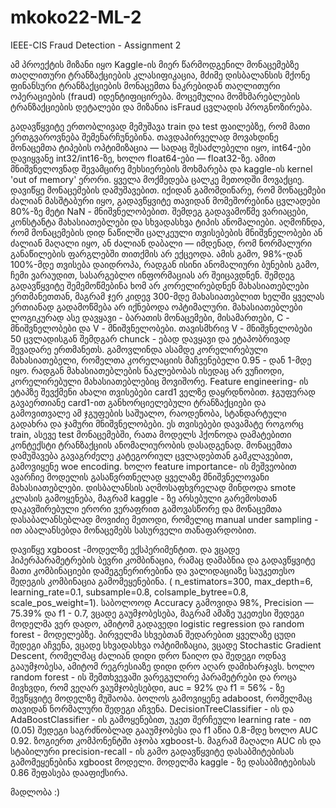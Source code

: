 # mkoko22-ML-2
IEEE-CIS Fraud Detection - Assignment 2

ამ პროექტის მიზანი იყო Kaggle-ის მიერ წარმოდგენილ მონაცემებზე თაღლითური ტრანზაქციების კლასიფიკაცია, მძიმე დისბალანსის მქონე ფინანსური ტრანზაქციების მონაცემთა ნაკრებიდან თაღლითური ოპერაციების (fraud) იდენტიფიცირება. მოცემულია მომხმარებლების ტრანზაქციების დეტალები და მიზანია isFraud ცვლადის პროგნოზირება.

გადავწყვიტე ერთობლივად მემუშავა train და test ფაილებზე, რომ მათი ერთგვაროვნება შემენარჩუნებინა. თავდაპირველად მოვახდინე მონაცემთა ტიპების ოპტიმიზაცია — სადაც შესაძლებელი იყო, int64-ები დავიყვანე int32/int16-ზე, ხოლო float64-ები — float32-ზე. ამით მნიშვნელოვნად შევამცირე მეხსიერების მოხმარება და kaggle-ის kernel 'out of memory' ერორი. 
ყველა მოქმედება ცალკე მეთოდში მოვაქციე. დავიწყე მონაცემების დამუშავებით. იქიდან გამომდინარე, რომ მონაცემები ძალიან მასშტაბური იყო, გადავწყვიტე თავიდან მომეშორებინა ცვლადები 80%-ზე მეტი NaN - მნიშვნელობებით. შემდეგ გადავამოწმე ვარიაცები, კონსტანტა მახასიათებლები და სხვადასხვა ტიპის ანომალიები. აღმოჩნდა, რომ მონაცემების დიდ ნაწილში ცალკეული თვისებების მნიშვნელობები ან ძალიან მაღალი იყო, ან ძალიან დაბალი — იმდენად, რომ ნორმალური განაწილების ფარგლებში თითქმის არ ექცეოდა. ამის გამო, 98%-დან 100%-მდე თვისება დაიდროპა, რადგან ისინი ანომალიური ბუნების გამო, ჩემი ვარაუდით, სასარგებლო ინფორმაციას არ შეიცავდნენ. შემდეგ გადავწყვიტე შემემოწმებინა ხომ არ კორელირებდნენ მახასიათებლები ერთმანეთთან, მაგრამ ჯერ კიდევ 300-მდე მახასიათებლით ხელში ყველას ერთიანად გადამოწმება არ იქნებოდა ოპტიმალური. მახასიათებლები ლოგიკურად ასე დავყავი - ბარათის მონაცემები, მისამართები, C - მნიშვნელობები და V - მნიშვნელობები. თავისმხრივ V - მნიშვნელობები 50 ცვლადისგან შემდგარ chunck - ებად დავყავი და ეტაპობრივად შევადარე ერთმანეთს. გამოვლინდა ასამდე კორელირებული მახასიათებელი, რომელთა კორელაციის მაჩვენებელი 0.95 - დან 1-მდე იყო. რადგან მახასიათებლების ნაკლებობას ისედაც არ ვუჩიოდი, კორელირებული მახასიათებლებიც მოვიშორე. Feature engineering- ის ეტაპზე შევქმენი ახალი თვისებები card1 ველზე დაყრდნობით. ჯგუფურად გავაერთიანე card1-ით განხორციელებული ტრანზაქციები და გამოვითვალე ამ ჯგუფების საშუალო, რაოდენობა, სტანდარტული გადახრა და ჯამური მნიშვნელობები. ეს თვისებები დავამატე როგორც train, ასევე test მონაცემებში, რათა მოდელს ჰქონოდა დამატებითი კონტექსტი ტრანზაქციის ანომალიურობის დასადგენად. მონაცემთა დამუშავება გავაგრძელე კატეგორიულ ცვლადებთან გამკლავებით, გამოვიყენე woe encoding. ხოლო feature importance- ის მეშვეობით ავარჩიე მოდელის გასაწვრთნელად ყველაზე მნიშვნელოვანი მახასიათებლები. დისბალანსის აღმოსაფხვრელად მინდოდა smote კლასის გამოყენება, მაგრამ kaggle - ზე არსებული გარემოსთან დაკავშირებული ერორი ვერაფრით გამოვასწორე და მონაცემთა დასაბალანსებლად მოვიძიე მეთოდი, რომელიც manual under sampling - ით აბალანსებდა მონაცემებს სასურველი თანაფარდობით. 

დავიწყე xgboost -მოდელზე ექსპერიმენტით. და ვცადე ჰიპერპარამეტრების ბევრი კომბინაცია, რამაც დამაბნია და გადავწყვიტე მათი კომბინაციები დამეგენერირებინა და ვალიდაციაზე საუკეთესო შედეგის კომბინაცია გამომეყენებინა. ( n_estimators=300,  max_depth=6, learning_rate=0.1, subsample=0.8, colsample_bytree=0.8,  scale_pos_weight=1). საბოლოოდ Accuracy გამოვიდა 98%, Precision — 75.39% და f1 - 0.7, ვცადე გაუმჯობესება, მაგრამ ამაზე უკეთესი შედეგი მოდელმა ვერ დადო, ამიტომ გადავედი logistic regression და random forest - მოდელებზე. პირველმა სხვებთან შედარებით ყველაზე ცუდი შედეგი აჩვენა, ვცადე სხვადასხვა ოპტიმიზაცია, ვცადე Stochastic Gradient Descent, რომელმაც ძალიან დიდი დრო წაიღო და შედეგი ოდნავ გააუმჯობესა, ამიტომ რეგრესიაზე დიდი დრო აღარ დამიხარჯავს. ხოლო random forest - ის შემთხვევაში ვარეგულირე პარამეტრები და როცა მივხვდი, რომ ვეღარ ვაუმჯობესებდი, auc = 92% და f1 = 56% - ზე შევწყვიტე მოდელზე მუშაობა. ბოლოს გამოვიყენე adaboost, რომელმაც თავიდან ნორმალური შედეგი აჩვენა. DecisionTreeClassifier - ის და AdaBoostClassifier - ის გამოყენებით, უკეთ შერჩეული learning rate - ით (0.05) შედეგი საგრძნობლად გააუმჯობესა და f1 აწია 0.8-მდე ხოლო AUC 0.92. ზოგიერთ კომპონენტში აჯობა xgboost-ს. მაგრამ მაღალი AUC ის და სტაბილური precision-recall - ის გამო გადავწყვიტე დასაბმიტებისას გამომეყენებინა xgboost მოდელი. მოდელმა kaggle - ზე დასაბმიტებისას 0.86 შეფასება დააფიქსირა. 

მადლობა :)

